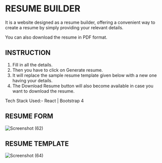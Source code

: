 # RESUME BUILDER

It is a website designed as a resume builder, offering a convenient way to create a resume by simply providing your relevant details.

You can also download the resume in PDF format.

## INSTRUCTION

1. Fill in all the details.
2. Then you have to click on Generate resume.
3. It will replace the sample resume template given below with a new one having your details.
4. The Download Resume button will also become available in case you want to download the resume.

Tech Stack Used:- React | Bootstrap 4

## RESUME FORM

![Screenshot (62)](https://github.com/rajkumar-cmd/resume-builder/assets/60788879/cf5f27c7-6f8b-46ca-97d2-ccb696c024e9)

## RESUME TEMPLATE

![Screenshot (64)](https://github.com/rajkumar-cmd/resume-builder/assets/60788879/f3466063-dd18-4172-833e-bd2abf00ad15)
